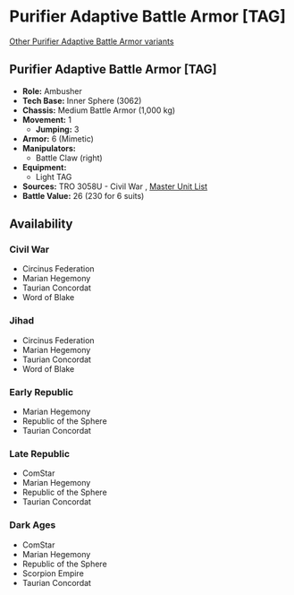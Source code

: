 # Purifier Adaptive Battle Armor [TAG] 

[Other Purifier Adaptive Battle Armor variants](../purifier_adaptive_battle_armor.md) 

## Purifier Adaptive Battle Armor [TAG] 

- **Role:** Ambusher 
- **Tech Base:** Inner Sphere (3062) 
- **Chassis:** Medium Battle Armor (1,000 kg) 
- **Movement:** 1 
  - **Jumping:** 3 
- **Armor:** 6 (Mimetic) 
- **Manipulators:** 
  - Battle Claw (right) 
- **Equipment:** 
  - Light TAG 
- **Sources:** TRO 3058U - Civil War , [Master Unit List](http://masterunitlist.info/Unit/Details/2606/purifier-adaptive-battle-armor-tag) 
- **Battle Value:** 26 (230 for 6 suits) 

## Availability 

### Civil War 

- Circinus Federation 
- Marian Hegemony 
- Taurian Concordat 
- Word of Blake 

### Jihad 

- Circinus Federation 
- Marian Hegemony 
- Taurian Concordat 
- Word of Blake 

### Early Republic 

- Marian Hegemony 
- Republic of the Sphere 
- Taurian Concordat 

### Late Republic 

- ComStar 
- Marian Hegemony 
- Republic of the Sphere 
- Taurian Concordat 

### Dark Ages 

- ComStar 
- Marian Hegemony 
- Republic of the Sphere 
- Scorpion Empire 
- Taurian Concordat 

